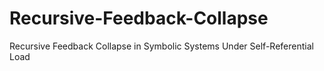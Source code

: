 # Recursive-Feedback-Collapse
Recursive Feedback Collapse in Symbolic Systems Under Self-Referential Load

